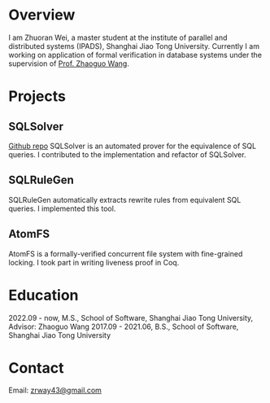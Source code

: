 # Overview
I am Zhuoran Wei, a master student at the institute of parallel and distributed systems (IPADS), Shanghai Jiao Tong University.
Currently I am working on application of formal verification in database systems under the supervision of [Prof. Zhaoguo Wang](https://ipads.se.sjtu.edu.cn/pub/members/zhaoguo_wang).

# Projects

## SQLSolver
[Github repo](https://github.com/SJTU-IPADS/SQLSolver)
SQLSolver is an automated prover for the equivalence of SQL queries.
I contributed to the implementation and refactor of SQLSolver.

## SQLRuleGen
SQLRuleGen automatically extracts rewrite rules from equivalent SQL queries.
I implemented this tool.

## AtomFS
AtomFS is a formally-verified concurrent file system with fine-grained locking.
I took part in writing liveness proof in Coq.

# Education
2022.09 - now, M.S., School of Software, Shanghai Jiao Tong University, Advisor: Zhaoguo Wang
2017.09 - 2021.06, B.S., School of Software, Shanghai Jiao Tong University

# Contact
Email: zrway43@gmail.com
